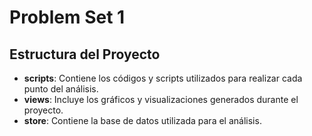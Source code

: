 # Problem Set 1
 ## Estructura del Proyecto

- **scripts**: Contiene los códigos y scripts utilizados para realizar cada punto del análisis.
- **views**: Incluye los gráficos y visualizaciones generados durante el proyecto.
- **store**: Contiene la base de datos utilizada para el análisis.
